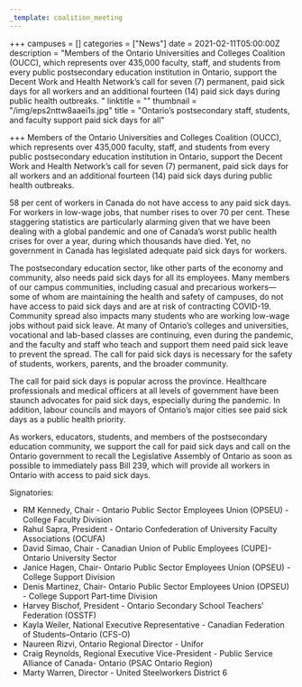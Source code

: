 ```yaml
---
_template: coalition_meeting
---
```





+++
campuses = []
categories = ["News"]
date = 2021-02-11T05:00:00Z
description = "Members of the Ontario Universities and Colleges Coalition (OUCC), which represents over 435,000 faculty, staff, and students from every public postsecondary education institution in Ontario, support the Decent Work and Health Network’s call for seven (7) permanent, paid sick days for all workers and an additional fourteen (14) paid sick days during public health outbreaks. "
linktitle = ""
thumbnail = "/img/eps2nttw8aaei1s.jpg"
title = "Ontario’s postsecondary staff, students, and faculty support paid sick days for all"

+++
Members of the Ontario Universities and Colleges Coalition (OUCC), which represents over 435,000 faculty, staff, and students from every public postsecondary education institution in Ontario, support the Decent Work and Health Network’s call for seven (7) permanent, paid sick days for all workers and an additional fourteen (14) paid sick days during public health outbreaks.

58 per cent of workers in Canada do not have access to any paid sick days. For workers in low-wage jobs, that number rises to over 70 per cent. These staggering statistics are particularly alarming given that we have been dealing with a global pandemic and one of Canada’s worst public health crises for over a year, during which thousands have died. Yet, no government in Canada has legislated adequate paid sick days for workers.

The postsecondary education sector, like other parts of the economy and community, also needs paid sick days for all its employees. Many members of our campus communities, including casual and precarious workers—some of whom are maintaining the health and safety of campuses, do not have access to paid sick days and are at risk of contracting COVID-19. Community spread also impacts many students who are working low-wage jobs without paid sick leave. At many of Ontario’s colleges and universities, vocational and lab-based classes are continuing, even during the pandemic, and the faculty and staff who teach and support them need paid sick leave to prevent the spread. The call for paid sick days is necessary for the safety of students, workers, parents, and the broader community.

The call for paid sick days is popular across the province. Healthcare professionals and medical officers at all levels of government have been staunch advocates for paid sick days, especially during the pandemic. In addition, labour councils and mayors of Ontario’s major cities see paid sick days as a public health priority.

As workers, educators, students, and members of the postsecondary education community, we support the call for paid sick days and call on the Ontario government to recall the Legislative Assembly of Ontario as soon as possible to immediately pass Bill 239, which will provide all workers in Ontario with access to paid sick days.

Signatories:

* RM Kennedy, Chair - Ontario Public Sector Employees Union (OPSEU) - College Faculty Division
* Rahul Sapra, President - Ontario Confederation of University Faculty Associations (OCUFA)
* David Simao, Chair - Canadian Union of Public Employees (CUPE)- Ontario University Sector
* Janice Hagen, Chair- Ontario Public Sector Employees Union (OPSEU) - College Support Division
* Denis Martinez, Chair- Ontario Public Sector Employees Union (OPSEU) - College Support Part-time Division
* Harvey Bischof, President - Ontario Secondary School Teachers’ Federation (OSSTF)
* Kayla Weiler, National Executive Representative - Canadian Federation of Students–Ontario (CFS-O)
* Naureen Rizvi, Ontario Regional Director - Unifor
* Craig Reynolds, Regional Executive Vice-President - Public Service Alliance of Canada- Ontario (PSAC Ontario Region)
* Marty Warren, Director - United Steelworkers District 6
